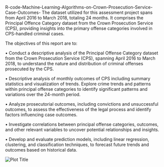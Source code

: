 R-code-Machine-Learning-Algorithms-on-Crown-Prosecution-Service-Case-Outcomes-
The dataset utilized for this assessment project spans from April 2016 to March 2018, totaling 24 months. It comprises the Principal Offence Category dataset from the Crown Prosecution Service (CPS), providing insights into the primary offense categories involved in CPS-handled criminal cases.

The objectives of this report are to:

• Conduct a descriptive analysis of the Principal Offense Category dataset from the Crown Prosecution Service (CPS), spanning April 2016 to March 2018, to understand the nature and distribution of criminal offenses prosecuted by the CPS.

• Descriptive analysis of monthly outcomes of CPS including summary statistics and visualization of trends. Explore crime trends and patterns within principal offense categories to identify significant patterns and variations over the 24-month period.

• Analyze prosecutorial outcomes, including convictions and unsuccessful outcomes, to assess the effectiveness of the legal process and identify factors influencing case outcomes.

• Investigate correlations between principal offense categories, outcomes, and other relevant variables to uncover potential relationships and insights.

• Develop and evaluate prediction models, including linear regression, clustering, and classification techniques, to forecast future trends and outcomes based on historical data.

![Plot Title](plot.png)

